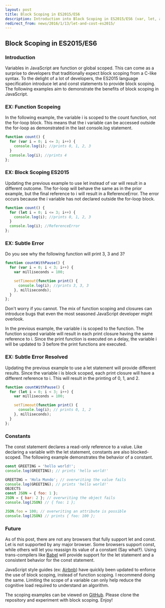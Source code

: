 ```yaml
---
layout: post
title: Block Scoping in ES2015/ES6
description: Introduction into Block Scoping in ES2015/ES6 (var, let, and const)
redirect_from: news/2016/1/13/let-and-cost-es2015/
---
```


## Block Scoping in ES2015/ES6

### Introduction

Variables in JavaScript are function or global scoped. This can come as a surprise to developers that traditionally expect block scoping from a C-like syntax. To the delight of a lot of developers, the ES2015 language specification introduce let and const statements to provide block scoping. The following examples aim to demonstrate the benefits of block scoping in JavaScript. 


### EX: Function Scopeing

In the following example, the variable i is scoped to the count function, not the for-loop block. This means that the i variable can be accessed outside the for-loop as demonstrated in the last console.log statement. 

```javascript
function count() {
  for (var i = 0; i <= 3; i++) {
    console.log(i); //prints 0, 1, 2, 3
  }
  console.log(i); //prints 4
};
```

### EX: Block Scoping ES2015

Updating the previous example to use let instead of var will result in a different outcome. The for-loop will behave the same as in the prior example, but the final reference to i will result in a ReferenceError. The error occurs because the i variable has not declared outside the for-loop block. 

```javascript
function count() {
  for (let i = 0; i <= 3; i++) {
    console.log(i); //prints 0, 1, 2, 3
  }
  console.log(i); //ReferenceError
};
```

### EX: Subtle Error

Do you see why the following function will print 3, 3 and 3?

```javascript
function countWithPause() {
  for (var i = 0; i < 3; i++) {
    var milliseconds = 100;

    setTimeout(function print() {
      console.log(i); //prints 3, 3, 3
    }, milliseconds);
  }
};
```

Don't worry if you cannot. The mix of function scoping and closures can introduce bugs that even the most seasoned JavaScript developer might overlook.

In the previous example, the variable i is scoped to the function. The function scoped variable will result in each print closure having the same reference to i. Since the print function is executed on a delay, the variable i will be updated to 3 before the print functions are executed.


### EX: Subtle Error Resolved

Updating the previous example to use a let statement will provide different results. Since the variable i is block scoped, each print closure will have a different reference to i.  This will result in the printing of 0, 1, and 2.

```javascript
function countWithPause() {
  for (let i = 0; i < 3; i++) {
    var milliseconds = 100;

    setTimeout(function print() {
      console.log(i); // prints 0, 1, 2
    }, milliseconds);
  }
};
```

### Constants

The const statement declares a read-only reference to a value. Like declaring a variable with the let statement, constants are also blocked-scoped. The following example demonstrates the behavior of a constant. 

```javascript
const GREETING = 'hello world!';
console.log(GREETING); // prints 'hello world!'

GREETING = 'Hola Mundo'; // overwriting the value fails
console.log(GREETING); // prints 'hello world!'
OBJECTS
const JSON = { foo: 1 };
JSON = { bar: 2 }; // overwriting the object fails
console.log(JSON) // { foo: 1 };

JSON.foo = 100; // overwriting an attribute is possible
console.log(JSON) // prints { foo: 100 };
```


### Future

As of this post, there are not any browsers that fully support let and const. Let  is not supported by any major browser. Some browsers support const, while others will let you reassign its value of a constant (Say what‽). Using trans-compilers like [Babel](https://babeljs.io/) will provide support for the let statement and a consistent behavior for the const statement.

JavaScript style guides (ex: [Airbnb](https://github.com/airbnb/javascript)) have quickly been updated to enforce the use of block scoping, instead of function scoping. I recommend doing the same. Limiting the scope of a variable can only help reduce the cognitive load required to understand an algorithm. 

The scoping examples can be viewed on [GitHub](https://github.com/seanking/es2015-scoping). Please clone the repository and experiment with block scoping. Enjoy!